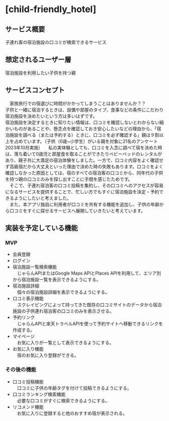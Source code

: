 # [child-friendly_hotel]

## サービス概要
子連れ客の宿泊施設の口コミが検索できるサービス

## 想定されるユーザー層
宿泊施設を利用したい子供を持つ親

## サービスコンセプト
　家族旅行での宿選びに時間がかかってしまうことはありませんか？？  
子供と一緒に宿泊するときは、設備や部屋のタイプ、食事などの条件にこだわり宿泊施設を決めたいという方は多いはずです。  
宿泊施設を決定するときに知りたい情報は、口コミを確認しないとわからない細かいものがあることや、懸念点を確認しておき安心したいなどの理由から、「宿泊施設を調べる（または予約する）ときに、口コミを必ず確認する」親は９割以上を占めています。（子供（0歳~小学生）がいる親を対象に21名のアンケート2023年10月実施）
　私の実体験としても、口コミを入念に調べて宿を決めた時は、落ち着いて0歳児と部屋食を取ることができたりベビーベッドのレンタルがあり、親子共に大満足の宿泊体験をしました。一方で、口コミ内容をよく確認せず高級宿だから大丈夫といった理由で決めた時の失敗もあります。口コミをよく確認しなかった原因としては、宿のすべての宿泊客の口コミから、同年代の子供を持つ親の口コミのみを探し出すことに手間を感じたためです。  
　そこで、子連れ宿泊客の口コミ投稿を集約し、その口コミへのアクセスが容易になるサービスを提供することで、忙しい方でもすぐに宿泊施設を決定・予約できるようにしたいと考えました。  
　また、本アプリ独自に利用者が口コミを共有する機能を追加し、子供の年齢から口コミをすぐに探せるサービスへ展開していきたいと考えています。  

## 実装を予定している機能
### MVP
* 会員登録
* ログイン
* 宿泊施設一覧検索機能  
　じゃらんAPIまたはGoogle Maps APIとPlaces APIを利用して、エリア別から宿泊施設一覧を表示できるようにする。
* 宿泊施設詳細  
　個々の宿泊施設詳細を表示できるようにする。
* 口コミ表示機能  
　スクレイピングによって持ってきた既存の口コミサイトのデータから宿泊施設の子供連れ宿泊客の口コミのみを表示させる。
* 予約リンク  
　じゃらんAPIと楽天トラベルAPIを使って予約サイトへ移動できるリンクを作成する。
* マイページ  
　お気に入りが一覧として表示できるようにする。
* お気に入り機能  
　宿のお気に入り登録ができる。

### その後の機能
* 口コミ投稿機能  
　口コミに子供の年齢タグを付けて投稿できるようにする。
* 口コミランキング検索機能  
　必要な口コミがすぐに検索できるようにする。
* リコメンド機能  
　お気に入りに登録すると他のおすすめ宿が表示される。


